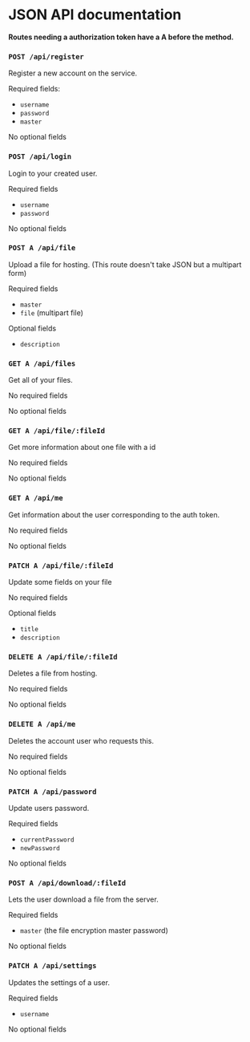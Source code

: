 # JSON API documentation

**Routes needing a authorization token have a A before the method.**

### `POST /api/register`

Register a new account on the service.

Required fields:

- `username`
- `password`
- `master`

No optional fields

### `POST /api/login`

Login to your created user.

Required fields

- `username`
- `password`

No optional fields

### `POST A /api/file`

Upload a file for hosting. (This route doesn't take JSON but a multipart form)

Required fields

- `master`
- `file` (multipart file)

Optional fields

- `description`

### `GET A /api/files`

Get all of your files.

No required fields

No optional fields

### `GET A /api/file/:fileId`

Get more information about one file with a id

No required fields

No optional fields

### `GET A /api/me`

Get information about the user corresponding to the auth token.

No required fields

No optional fields

### `PATCH A /api/file/:fileId`

Update some fields on your file

No required fields

Optional fields

- `title`
- `description`

### `DELETE A /api/file/:fileId`

Deletes a file from hosting.

No required fields

No optional fields

### `DELETE A /api/me`

Deletes the account user who requests this.

No required fields

No optional fields

### `PATCH A /api/password`

Update users password.

Required fields

- `currentPassword`
- `newPassword`

No optional fields

### `POST A /api/download/:fileId`

Lets the user download a file from the server.

Required fields

- `master` (the file encryption master password)

No optional fields

### `PATCH A /api/settings`

Updates the settings of a user.

Required fields

- `username`

No optional fields
